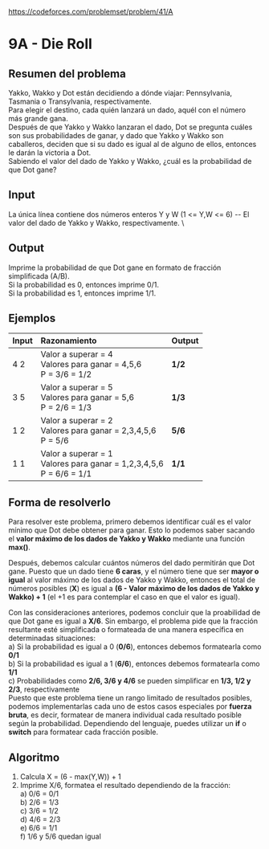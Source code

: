 https://codeforces.com/problemset/problem/41/A

# 9A - Die Roll

## Resumen del problema
Yakko, Wakko y Dot están decidiendo a dónde viajar: Pennsylvania, Tasmania o Transylvania, respectivamente. \
Para elegir el destino, cada quién lanzará un dado, aquél con el número más grande gana. \
Después de que Yakko y Wakko lanzaran el dado, Dot se pregunta cuáles son sus probabilidades de ganar, y dado que Yakko y Wakko son caballeros, deciden que si su dado es igual al de alguno de ellos, entonces le darán la victoria a Dot. \
Sabiendo el valor del dado de Yakko y Wakko, ¿cuál es la probabilidad de que Dot gane?

## Input
La única línea contiene dos números enteros Y y W (1 <= Y,W <= 6) -- El valor del dado de Yakko y Wakko, respectivamente. \

## Output
Imprime la probabilidad de que Dot gane en formato de fracción simplificada (A/B). \
Si la probabilidad es 0, entonces imprime 0/1. \
Si la probabilidad es 1, entonces imprime 1/1. 

## Ejemplos
| Input              | Razonamiento  | Output    |
| ------------------ | :------------ | --------- |
| 4 2     | Valor a superar = 4 <br> Valores para ganar = 4,5,6 <br> P = 3/6 = 1/2  | **1/2**   |
| 3 5     | Valor a superar = 5 <br> Valores para ganar = 5,6 <br> P = 2/6 = 1/3  | **1/3**    |
| 1 2     | Valor a superar = 2 <br> Valores para ganar = 2,3,4,5,6 <br> P = 5/6  | **5/6**   |
| 1 1     | Valor a superar = 1 <br> Valores para ganar = 1,2,3,4,5,6 <br> P = 6/6 = 1/1  | **1/1**    |

## Forma de resolverlo
Para resolver este problema, primero debemos identificar cuál es el valor mínimo que Dot debe obtener para ganar. Esto lo podemos saber sacando el **valor máximo de los dados de Yakko y Wakko** mediante una función **max()**.

Después, debemos calcular cuántos números del dado permitirán que Dot gane. Puesto que un dado tiene **6 caras**, y el número tiene que ser **mayor o igual** al valor máximo de los dados de Yakko y Wakko, entonces el total de números posibles (**X**) es igual a **(6 - Valor máximo de los dados de Yakko y Wakko) + 1** (el +1 es para contemplar el caso en que el valor es igual).

Con las consideraciones anteriores, podemos concluir que la proabilidad de que Dot gane es igual a **X/6**. Sin embargo, el problema pide que la fracción resultante esté simplificada o formateada de una manera específica en determinadas situaciones: \
a) Si la probabilidad es igual a 0 (**0/6**), entonces debemos formatearla como **0/1** \
b) Si la probabilidad es igual a 1 (**6/6**), entonces debemos formatearla como **1/1** \
c) Probabilidades como **2/6, 3/6 y 4/6** se pueden simplificar en **1/3, 1/2 y 2/3**, respectivamente \
Puesto que este problema tiene un rango limitado de resultados posibles, podemos implementarlas cada uno de estos casos especiales por **fuerza bruta**, es decir, formatear de manera individual cada resultado posible según la probabilidad. Dependiendo del lenguaje, puedes utilizar un **if** o **switch** para formatear cada fracción posible.

## Algoritmo
1) Calcula X = (6 - max(Y,W)) + 1
2) Imprime X/6, formatea el resultado dependiendo de la fracción: \
a) 0/6 = 0/1 \
b) 2/6 = 1/3 \
c) 3/6 = 1/2 \
d) 4/6 = 2/3 \
e) 6/6 = 1/1 \
f) 1/6 y 5/6 quedan igual

